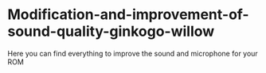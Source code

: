 # Modification-and-improvement-of-sound-quality-ginkogo-willow
Here you can find everything to improve the sound and microphone for your ROM
